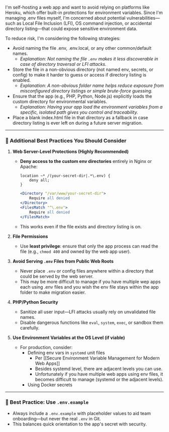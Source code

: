 I'm self-hosting a web app and want to avoid relying on platforms like Heroku, which offer built-in protections for environment variables. Since I'm managing .env files myself, I'm concerned about potential vulnerabilities—such as Local File Inclusion (LFI), OS command injection, or accidental directory listing—that could expose sensitive environment data.

To reduce risk, I'm considering the following strategies:
- Avoid naming the file .env, .env.local, or any other common/default names.
    - *Explanation: Not naming the file `.env` makes it less discoverable in case of directory traversal or LFI attacks.*
- Store the file in a non-obvious directory (not named env, secrets, or config) to make it harder to guess or access if directory listing is enabled.
    - *Explanation: A non-obvious folder name helps reduce exposure from misconfigured directory listings or simple brute-force guessing.*
- Ensure that the app (e.g., PHP, Python, Node.js) explicitly loads the custom directory for environmental variables.
    - *Explanation: Having your app load the environment variables from a specific, isolated path gives you control and traceability.*
- Place a blank index.html file in that directory as a fallback in case directory listing is ever left on during a future server migration.


---

### 🔐 Additional Best Practices You Should Consider

1. **Web Server-Level Protections (Highly Recommended)**
    
    - **Deny access to  the custom env directories** entirely in Nginx or Apache:

        ```nginx
        location ~* /(your-secret-dir|.*\.env) {
            deny all;
        }
        ```
        
        ```apache
        <Directory "/var/www/your-secret-dir">
            Require all denied
        </Directory>
        <FilesMatch "^\.env">
            Require all denied
        </FilesMatch>
        ```
        
    - This works even if the file exists and directory listing is on.
        
2. **File Permissions**
    
    - Use **least privilege**: ensure that only the app process can read the file (e.g., `chmod 400` and owned by the web app user).
        
3. **Avoid Serving `.env` Files from Public Web Roots**
    
    - Never place `.env` or config files anywhere within a directory that could be served by the web server.
    - This may be more difficult to manage if you have multiple wep apps each using .env files and you wish the env file stays within the app folder to make migration easier.
    
        
4. **PHP/Python Security**
    
    - Sanitize all user input—LFI attacks usually rely on unvalidated file names.
    - Disable dangerous functions like `eval`, `system`, `exec`, or sandbox them carefully.
        
6. **Use Environment Variables at the OS Level (if viable)**
    
    - For production, consider:
        - Defining env vars in `systemd` unit files
	        - Per [[Secure Environment Variable Management for Modern Web Apps]]
	        - Besides systemd level, there are adjacent levels you can use.
	        - Unfortunately if you have multiple web apps using env files, it becomes difficult to manage (systemd or the adjacent levels).
        - Using Docker secrets            


---

### 🧩 Best Practice: Use `.env.example`

- Always include a `.env.example` with placeholder values to aid team onboarding—but never the real `.env` in Git.
- This balances quick orientation to the app's secret with security.
